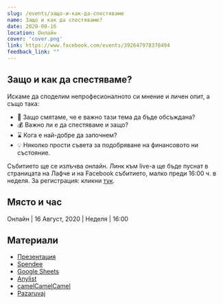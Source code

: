 ```yaml
---
slug: /events/защо-и-как-да-спестяваме
name: Защо и как да спестяваме?
date: 2020-08-16
location: Онлайн
cover: 'cover.png'
link: https://www.facebook.com/events/392647978378494
feedback_link: ""
---
```

## Защо и как да спестяваме?
Искаме да споделим непрофесионалното си мнение и личен опит, а също така:
* 📢 Защо смятаме, че е важно тази тема да бъде обсъждана?
* 💰 Важно ли е да спестяваме и защо?
* ⌛ Кога е най-добре да започнем?
* 💡 Няколко прости съвета за подобряване на финансовото ни състояние.

Събитието ще се излъчва онлайн. Линк към live-а ще бъде пуснат в страницата на Лафче и на Facebook събитието, малко преди 16:00 ч. в неделя.
За регистрация: кликни [тук](https://www.facebook.com/events/392647978378494).

## Място и час
Онлайн | 16 Август, 2020 | Неделя | 16:00



## Материали

* <a href="https://speakerdeck.com/rgenchev/lafche-meetup-number-1" target="_blank">Презентация</a>
* <a href="https://www.spendee.com" target="_blank">Spendee</a>
* <a href="https://www.google.com/sheets/about" target="_blank">Google Sheets</a>
* <a href="https://www.anylist.com" target="_blank">Anylist</a>
* <a href="https://www.camelcamelcamel.com" target="_blank">camelCamelCamel</a>
* <a href="https://www.pazaruvaj.com" target="_blank">Pazaruvaj</a>
